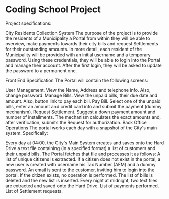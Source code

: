 # Coding School Project

Project specifications:

City Residents Collection System
The purpose of the project is to provide the residents of a Municipality a Portal from within they will be able to overview, make payments towards their city bills and request Settlements for their outstanding amounts. In more detail, each resident of the Municipality will be provided with an initial username and a temporary password. Using these credentials, they will be able to login into the Portal and manage their account. After the first login, they will be asked to update the password to a permanent one.


Front End Specification
The Portal will contain the following screens:


User Management. View the Name, Address and telephone info. Also, change password.
Manage Bills. View the unpaid bills, their due date and amount. Also, button link to pay each bill.
Pay Bill. Select one of the unpaid bills, enter an amount and credit card info and submit the payment (dummy mechanism).
Request Settlement. Suggest a down payment amount and number of installments. The mechanism calculates the exact amounts and, after verification, submits the Request for authorization.
Back Office Operations
The portal works each day with a snapshot of the City's main system. Specifically:


Every day at 04:00, the City's Main System creates and saves onto the Hard Drive a text file containing (in a specified format) a list of customers and their unpaid bills. The Portal fetches that file and processes it as follows:
A list of unique citizens is extracted. If a citizen does not exist in the portal, a new user is created with username his Tax Number (AFM) and a dummy password. An email is sent to the customer, inviting him to login into the portal. If the citizen exists, no operation is performed.
The list of bills is deleted and the new list is inserted.
Every night at midnight, two text files are extracted and saved onto the Hard Drive.
List of payments performed.
List of Settlement requests.
